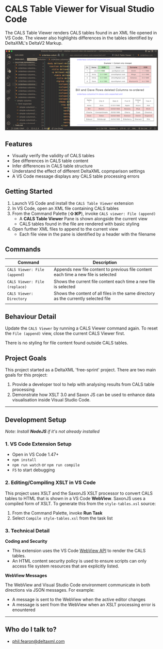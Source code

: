 # CALS Table Viewer for Visual Studio Code #

The CALS Table Viewer renders CALS tables found in an XML file opened in VS Code. 
The viewer also highlights differences in the tables identified by DeltaXML's DeltaV2 Markup.

![Screenshot](resources/images/viewer-main.png)


## Features
- Visually verify the validity of CALS tables
- See differences in CALS table content
- Infer differences in CALS table structure
- Understand the effect of different DeltaXML copmparison settings
- A VS Code message displays any CALS table processing errors

## Getting Started
1. Launch VS Code and install the `CALS Table Viewer` extension
2. In VS Code, open an XML file containing CALS tables
3. From the Command Palette (**⇧⌘P**), invoke `CALS viewer: File (append)`
	- A **CALS Table Viewer** Pane is shown alongside the current view
	- CALS tables found in the file are rendered with basic styling
4. Open further XML files to append to the current view
	- Each file view in the pane is identified by a header with the filename

## Commands

| Command  | Description |
| ------- | ------- |
| `CALS Viewer: File (append)` | Appends new file content to previous file content each time a new file is selected |
| `CALS Viewer: File (replace)` | Shows the current file content each time a new file is selected |
| `CALS Viewer: Directory` | Shows the content of all files in the same directory as the currently selected file |
|||

## Behaviour Detail

Update the `CALS Viewer` by running a CALS Viewer command again. To reset the `File (append)` view, close the current CALS Viewer first.

There is no styling for file content found outside CALS tables.



## Project Goals

This project started as a DeltaXML 'free-sprint' project. There are two main goals for this project:

1. Provide a developer tool to help with analysing results from CALS table processing
2. Demonstrate how XSLT 3.0 and Saxon JS can be used to enhance data visualisation inside Visual Studio Code.

---
## Development Setup

*Note: Install **NodeJS** if it's not already installed*

### 1. VS Code Extension Setup

- Open in VS Code 1.47+
- `npm install`
- `npm run watch` or `npm run compile`
- `F5` to start debugging

### 2. Editing/Compiling XSLT in VS Code

This project uses XSLT and the SaxonJS XSLT processor to convert CALS tables to HTML that is shown in a VS Code **WebView**.
SaxonJS uses a compiled form of XSLT. To generate this from the `style-tables.xsl` source:

1. From the Command Palette, invoke **Run Task**
2. Select `Compile style-tables.xsl` from the task list

### 3. Technical Detail

**Coding and Security**

- This extension uses the VS Code [WebView API](https://code.visualstudio.com/api/extension-guides/webview) to render the CALS tables.
- An HTML content security policy is used to ensure scripts can only access file system resources that are explicitly listed. 

**WebView Messages**

The WebView and Visual Studio Code environment communicate in both directions via JSON messages. For example:

- A message is sent to the WebView when the active editor changes
- A message is sent from the WebView when an XSLT processing error is enountered

---
## Who do I talk to? ###

* phil.fearon@deltaxml.com